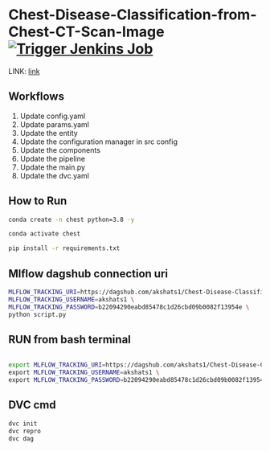 # Chest-Disease-Classification-from-Chest-CT-Scan-Image [![Trigger Jenkins Job](https://github.com/akshats1/Chest-Disease-Classification-from-Chest-CT-Scan-Image/actions/workflows/main.yaml/badge.svg)](https://github.com/akshats1/Chest-Disease-Classification-from-Chest-CT-Scan-Image/actions/workflows/main.yaml)
LINK:
[link](https://drive.google.com/file/d/1z0mreUtRmR-P-magILsDR3T7M6IkGXtY/view)

## Workflows
1. Update config.yaml
2. Update params.yaml
3. Update the entity
4. Update the configuration manager in src config
5. Update the components
6. Update the pipeline
7. Update the main.py
8. Update the dvc.yaml

## How to Run
```bash
conda create -n chest python=3.8 -y
```
```bash
conda activate chest
```
```bash
pip install -r requirements.txt
```
## Mlflow dagshub connection uri
```bash
MLFLOW_TRACKING_URI=https://dagshub.com/akshats1/Chest-Disease-Classification-from-Chest-CT-Scan-Image.mlflow \
MLFLOW_TRACKING_USERNAME=akshats1 \
MLFLOW_TRACKING_PASSWORD=b22094290eabd85478c1d26cbd09b0082f13954e \
python script.py
```
## RUN from bash terminal
```bash

export MLFLOW_TRACKING_URI=https://dagshub.com/akshats1/Chest-Disease-Classification-from-Chest-CT-Scan-Image.mlflow \
export MLFLOW_TRACKING_USERNAME=akshats1 \
export MLFLOW_TRACKING_PASSWORD=b22094290eabd85478c1d26cbd09b0082f13954e 

```
## DVC cmd
``` bash
dvc init
dvc repro
dvc dag
```
